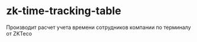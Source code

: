 # zk-time-tracking-table
 Производит расчет учета времени сотрудников компании по терминалу от ZKTeco
